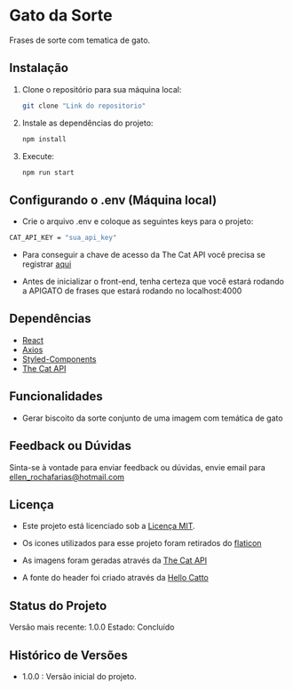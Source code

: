 # Gato da Sorte

Frases de sorte com tematica de gato.

## Instalação

1. Clone o repositório para sua máquina local:

   ```bash
   git clone "Link do repositorio"
   ```

2. Instale as dependências do projeto:

   ```bash
   npm install
   ```

3. Execute:
   ```bash
   npm run start
   ```

## Configurando o .env (Máquina local)

- Crie o arquivo .env e coloque as seguintes keys para o projeto:

```bash
CAT_API_KEY = "sua_api_key"
```

- Para conseguir a chave de acesso da The Cat API você precisa se registrar [aqui](https://thecatapi.com/signup)

- Antes de inicializar o front-end, tenha certeza que você estará rodando a APIGATO de frases que estará rodando no localhost:4000

## Dependências

- [React](https://react.dev/)
- [Axios](https://axios-http.com/ptbr/docs/intro)
- [Styled-Components](https://styled-components.com/)
- [The Cat API](https://thecatapi.com/)

## Funcionalidades

- Gerar biscoito da sorte conjunto de uma imagem com temática de gato

## Feedback ou Dúvidas

Sinta-se à vontade para enviar feedback ou dúvidas, envie email para ellen_rochafarias@hotmail.com

## Licença

- Este projeto está licenciado sob a [Licença MIT](https://opensource.org/licenses/MIT).

- Os icones utilizados para esse projeto foram retirados do [flaticon](https://www.flaticon.com/)

- As imagens foram geradas através da [The Cat API](https://thecatapi.com/)

- A fonte do header foi criado através da [Hello Catto](https://www.dafont.com/hello-catto.font)

## Status do Projeto

Versão mais recente: 1.0.0
Estado: Concluído

## Histórico de Versões

- 1.0.0 : Versão inicial do projeto.
